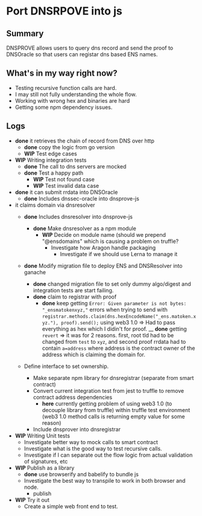 
# Port DNSRPOVE into js

## Summary

DNSPROVE allows users to query dns record and send the proof to DNSOracle so that users can registar dns based ENS names.

## What's in my way right now?

- Testing recursive function calls are hard.
- I may still not fully understanding the whole flow.
- Working with wrong hex and binaries are hard
- Getting some npm dependency issues.

## Logs

- __done__  it retrieves the chain of record from DNS over http
	- __done__ copy the logic from go version
	- __WIP__ Test edge cases
- __WIP__ Writing integration tests
	- __done__ The call to dns servers are mocked
	- __done__ Test a happy path
        - __WIP__ Test not found case
        - __WIP__ Test invalid data case
- __done__  it can submit rrdata into DNSOracle
	- __done__  Includes dnssec-oracle into dnsprove-js
- it claims domain via dnsresolver
	-  __done__ Includes dnsresolver into dnsprove-js
		- __done__ Make dnsresolver as a npm module
			-  __WIP__ Decide on module name (should we prepend "@ensdomains" which is causing a problem on truffle?
				- Investigate how Aragon handle packaging
					- Investigate if we should use Lerna to manage it
					
	- __done__ Modify migration file to deploy ENS and DNSResolver into ganache
		- __done__ changed migration file to set only dummy algo/digest and integration tests are start failing.
		- __done__ claim to registrar with proof
			- __done__ keep getting `Error: Given parameter is not bytes: "_ensmatokenxyz,"` errors when trying to send with `registrar.methods.claim(dns.hexEncodeName("_ens.matoken.xyz."), proof).send();` using web3 1.0 => Had to pass everything as hex which I didin't for proof.
			__ __done__ getting `revert` => it was for 2 reasons. first, root tld had to be changed from `test` to `xyz`, and second proof rrdata had to contain `a=address` where address is the contract owner of the address which is claiming the domain for. 
	- Define interface to set ownership.
		- Make separate npm library for dnsregistrar (separate from smart contract)
		- Convert current integration test from jest to truffle to remove contract address dependencies
			- __here__ currently getting problem of using web3 1.0 (to decouple library from truffle) within truffle test environment (web3 1.0 method calls is returning empty value for some reason)
		- Include dnsprover into dnsregistrar
-  __WIP__ Writing Unit tests
	- Investigate better way to  mock calls to smart contract
	- Investigate what is the good way to test recursive calls.
	- Investigate if I can separate out the flow logic from actual validation of signatures, etc
- __WIP__ Publish as a library 
	- __done__ use browserify and babelify to bundle js
	- Investigate the best way to transpile to work in both browser and node.
        - publish
- __WIP__ Try it out
	- Create a simple web front end to test.